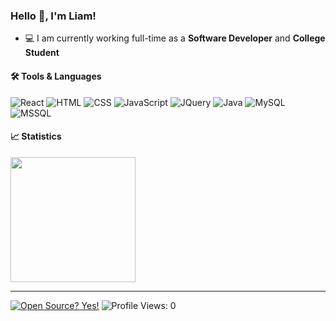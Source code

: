 ### Hello 👋, I'm Liam!

- 💻 I am currently working full-time as a <b> Software Developer</b> and <b>College Student</b> 

#### 🛠️ Tools & Languages

![React](https://img.shields.io/badge/React-20232A.svg?&style=for-the-badge&logo=react&logoColor=white)
![HTML](https://img.shields.io/badge/html5%20-%23E34F26.svg?&style=for-the-badge&logo=html5&logoColor=white)
![CSS](https://img.shields.io/badge/css3%20-%231572B6.svg?&style=for-the-badge&logo=css3&logoColor=white)
![JavaScript](https://img.shields.io/badge/javascript%20-%23323330.svg?&style=for-the-badge&logo=javascript&logoColor=%23F7DF1E)
![JQuery](https://img.shields.io/badge/jQuery-0769AD?style=for-the-badge&logo=jquery&logoColor=white)
![Java](https://img.shields.io/badge/java-%23ED8B00.svg?&style=for-the-badge&logo=java&logoColor=white)
![MySQL](https://img.shields.io/badge/MYSQL-4479A1.svg?&style=for-the-badge&logo=mysql&logoColor=white)
![MSSQL](https://img.shields.io/badge/MSSQL-CC2927.svg?&style=for-the-badge&logo=microsoftsqlserver&logoColor=white)

#### 📈 Statistics

<p>
  <img height=200 align="center" src ="https://github-readme-stats.vercel.app/api?username=EastonLiam&show_icons=true&include_all_commits=true&count_private=true&theme=transparent">
</p>

---
[![Open Source? Yes!](https://badgen.net/badge/Open%20Source%20%3F/Yes%21/blue?icon=github)](#)
![Profile Views: 0](https://komarev.com/ghpvc/?username=EastonLiam)
